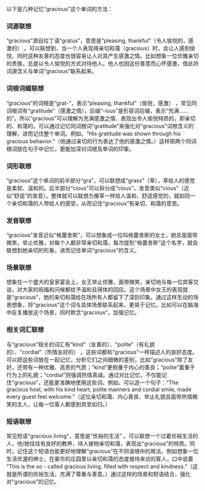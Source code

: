 以下是几种记忆“gracious”这个单词的方法：

### 词源联想
“gracious”源自拉丁语“gratus”，意思是“pleasing, thankful”（令人愉悦的，感激的） 。可以联想到，当一个人表现得亲切和蔼（gracious）时，会让人感到愉悦，同时这种友善的态度也很容易让人对其产生感激之情。比如想象一位优雅亲切的贵族，总是以令人愉悦的方式对待他人，他人也因这份善意而心怀感激，借此将词源含义与单词“gracious”联系起来。

### 词根词缀联想
“gracious”的词根是“grat-”，表示“pleasing, thankful”（愉悦，感激） ，常见同词根词有“gratitude”（感激之情），后缀“-ious”是形容词后缀，表示“充满……的”。所以“gracious”可以理解为充满感激之情、表现出令人愉悦特质的，即亲切的、和蔼的。可以通过记忆同词根词“gratitude”来强化对“gracious”词根含义的理解，进而记住整个单词。例如，“His gratitude was shown through his gracious behavior.”（他通过亲切的行为表达了他的感激之情。）这样把两个同词根词放在句子中记忆，更能加深对词根及单词的印象。

### 词形联想
“gracious”这个单词的前半部分“gra”，可以联想成“grass”（草），草给人的感觉是柔软、温和的。后半部分“cious”可以拆分成“cious”，发音类似“cious”（近似“舒适”的发音）。整体就可以联想为像草一样给人温和、舒适感觉的，就如同一个亲切和蔼的人带给人的感受，从而记住“gracious”有亲切、和蔼的意思。

### 发音联想
“gracious”发音近似“格蕾舍斯”，可以想象成一位叫格蕾舍斯的女士，她总是面带微笑，举止优雅，对每个人都非常亲切和蔼，每次提到“格蕾舍斯”这个名字，就会联想到她亲切的形象，进而记住单词“gracious”的含义。

### 场景联想
想象在一个盛大的皇家宴会上，女王举止优雅，面带微笑，亲切地与每一位宾客交谈，对大家的祝福和问候都给予温和且得体的回应。这个场景中女王的表现就是“gracious”，她的亲切和蔼给在场所有人都留下了深刻印象。通过这样生动的场景想象，将“gracious”这个词与具体场景联系起来，更易于记忆。比如可以在脑海中反复播放这个场景，同时默念“gracious”，加强记忆。

### 相关词汇联想
与“gracious”相关的词汇有“kind”（友善的）、“polite”（有礼貌的）、“cordial”（热情友好的） 。这些词都和“gracious”一样描述人的良好态度。可以把这些词放在一起记忆，分析它们之间细微的差别，比如“gracious”除了友好，还带有一种优雅、高贵的气质；“kind”更侧重于内心的善良；“polite”着重于行为上的礼貌；“cordial”则强调热情真诚。通过对比记忆，不仅能记住“gracious”，还能更准确地使用这些词。例如，可以造一个句子：“The gracious host, with his kind heart, polite manners and cordial smile, made every guest feel welcome.”（这位亲切和蔼、内心善良、举止礼貌且面带热情微笑的主人，让每一位客人都感到宾至如归。）

### 短语联想
常见短语“gracious living”，意思是“优裕的生活” 。可以联想一个过着优裕生活的人，他/她往往有良好的教养，待人接物亲切和蔼，表现出“gracious”的特质。同时，记住这个短语也能更好地理解“gracious”在不同语境中的用法。例如想象一位生活优渥的绅士，在豪华的庄园里以亲切和蔼的态度接待来访的客人，口中说着 “This is the so - called gracious living, filled with respect and kindness.”（这就是所谓的优裕生活，充满了尊重与善意。）通过这样的场景和短语结合，强化对“gracious”的记忆。 